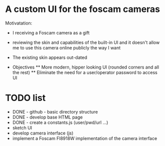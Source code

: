 
# A custom UI for the foscam cameras

Motivatation:
* I receiving a Foscam camera as a gift 
* reviewing the skin and capabilities of the built-in UI and it doesn't allow me to use this camera online publicly the way I want
* The existing skin appears out-dated

* Objectives
** More modern, hipper looking UI (rounded corners and all the rest)
** Eliminate the need for a user/operator password to access UI


# TODO list
* DONE - github - basic directory structure 
* DONE - develop base HTML page
* DONE - create a constants.js (user/pwd/url ...)
* sketch UI
* develop camera interface (js)
* implement a Foscam Fl8918W implementation of the camera interface


